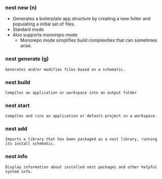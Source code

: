 ### nest new (n)

- Generates a boilerplate app structure by creating a new folter and populating a initial set of files.
- Stardard mode
- Also supports monorepo mode
	- Monorepo mode simplifies build complexities that can sometimes arise.

### nest generate (g)
	Generates and/or modifies files based on a schematic.
### nest build
	Compiles an application or workspace into an output folder
### nest start
	Compiles and rins an application or default project in a workspace.
### nest add
	Imports a library that has been packaged as a nest library, running its install schematic.
### nest info
	Display information about installed nest packages and other helpful system info.